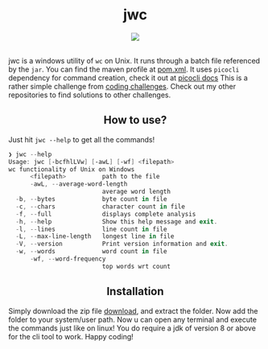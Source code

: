 <h1 align="center">
  jwc
</h1>
<div align="center">
  <img src="https://skillicons.dev/icons?i=java,maven,windows" />
</div>

<br/>

<p>
  jwc is a windows utility of <code>wc</code> on Unix. It runs through a batch file referenced by the <code>jar</code>. 
  You can find the maven profile at <a href="https://github.com/vercetti322/jwc/blob/master/pom.xml">pom.xml</a>. It uses
  <code>picocli</code> dependency for command creation, check it out at <a href="https://picocli.info/#_getting_started">picocli docs</a>
  This is a rather simple challenge from <a href="https://codingchallenges.fyi/challenges/intro/">coding challenges</a>. Check out
  my other repositories to find solutions to other challenges.
</p>

<h2 align="center">
  How to use?
</h2>
<p>
  Just hit <code>jwc --help</code> to get all the commands!
</p>

```powershell
❯ jwc --help
Usage: jwc [-bcfhlLVw] [-awL] [-wf] <filepath>
wc functionality of Unix on Windows
      <filepath>          path to the file
      -awL, --average-word-length
                          average word length
  -b, --bytes             byte count in file
  -c, --chars             character count in file
  -f, --full              displays complete analysis
  -h, --help              Show this help message and exit.
  -l, --lines             line count in file
  -L, --max-line-length   longest line in file
  -V, --version           Print version information and exit.
  -w, --words             word count in file
      -wf, --word-frequency
                          top words wrt count
```
<h2 align="center">
  Installation
</h2>
<p>
  Simply download the zip file <a href="https://github.com/vercetti322/jwc/raw/master/jwc.zip">download</a>, and extract the
  folder. Now add the folder to your system/user path. Now u can open any terminal and execute the commands just like on linux!
  You do require a jdk of version 8 or above for the cli tool to work. Happy coding!
</p>
